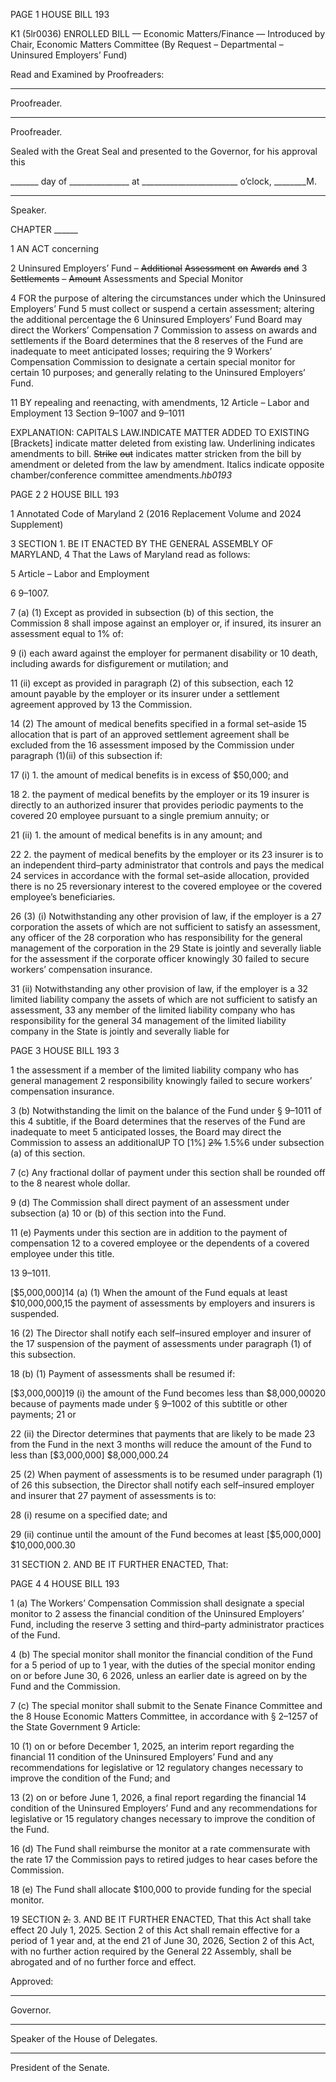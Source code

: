 PAGE 1
HOUSE BILL 193

K1 (5lr0036)
ENROLLED BILL
— Economic Matters/Finance —
Introduced by Chair, Economic Matters Committee (By Request – Departmental –
Uninsured Employers’ Fund)

Read and Examined by Proofreaders:

_______________________________________________
Proofreader.
_______________________________________________
Proofreader.

Sealed with the Great Seal and presented to the Governor, for his approval this

_______ day of _______________ at ________________________ o’clock, ________M.

______________________________________________
Speaker.

CHAPTER ______

1 AN ACT concerning

2 Uninsured Employers’ Fund – ~~Additional~~ ~~Assessment~~ ~~on~~ ~~Awards~~ ~~and~~
3 ~~Settlements~~ ~~–~~ ~~Amount~~ Assessments and Special Monitor

4 FOR the purpose of altering the circumstances under which the Uninsured Employers’ Fund
5 must collect or suspend a certain assessment; altering the additional percentage the
6 Uninsured Employers’ Fund Board may direct the Workers’ Compensation
7 Commission to assess on awards and settlements if the Board determines that the
8 reserves of the Fund are inadequate to meet anticipated losses; requiring the
9 Workers’ Compensation Commission to designate a certain special monitor for certain
10 purposes; and generally relating to the Uninsured Employers’ Fund.

11 BY repealing and reenacting, with amendments,
12 Article – Labor and Employment
13 Section 9–1007 and 9–1011

EXPLANATION: CAPITALS LAW.INDICATE MATTER ADDED TO EXISTING
[Brackets] indicate matter deleted from existing law.
Underlining indicates amendments to bill.
~~Strike~~ ~~out~~ indicates matter stricken from the bill by amendment or deleted from the law by
amendment.
Italics indicate opposite chamber/conference committee amendments.*hb0193*

PAGE 2
2 HOUSE BILL 193

1 Annotated Code of Maryland
2 (2016 Replacement Volume and 2024 Supplement)

3 SECTION 1. BE IT ENACTED BY THE GENERAL ASSEMBLY OF MARYLAND,
4 That the Laws of Maryland read as follows:

5 Article – Labor and Employment

6 9–1007.

7 (a) (1) Except as provided in subsection (b) of this section, the Commission
8 shall impose against an employer or, if insured, its insurer an assessment equal to 1% of:

9 (i) each award against the employer for permanent disability or
10 death, including awards for disfigurement or mutilation; and

11 (ii) except as provided in paragraph (2) of this subsection, each
12 amount payable by the employer or its insurer under a settlement agreement approved by
13 the Commission.

14 (2) The amount of medical benefits specified in a formal set–aside
15 allocation that is part of an approved settlement agreement shall be excluded from the
16 assessment imposed by the Commission under paragraph (1)(ii) of this subsection if:

17 (i) 1. the amount of medical benefits is in excess of $50,000; and

18 2. the payment of medical benefits by the employer or its
19 insurer is directly to an authorized insurer that provides periodic payments to the covered
20 employee pursuant to a single premium annuity; or

21 (ii) 1. the amount of medical benefits is in any amount; and

22 2. the payment of medical benefits by the employer or its
23 insurer is to an independent third–party administrator that controls and pays the medical
24 services in accordance with the formal set–aside allocation, provided there is no
25 reversionary interest to the covered employee or the covered employee’s beneficiaries.

26 (3) (i) Notwithstanding any other provision of law, if the employer is a
27 corporation the assets of which are not sufficient to satisfy an assessment, any officer of the
28 corporation who has responsibility for the general management of the corporation in the
29 State is jointly and severally liable for the assessment if the corporate officer knowingly
30 failed to secure workers’ compensation insurance.

31 (ii) Notwithstanding any other provision of law, if the employer is a
32 limited liability company the assets of which are not sufficient to satisfy an assessment,
33 any member of the limited liability company who has responsibility for the general
34 management of the limited liability company in the State is jointly and severally liable for

PAGE 3
HOUSE BILL 193 3

1 the assessment if a member of the limited liability company who has general management
2 responsibility knowingly failed to secure workers’ compensation insurance.

3 (b) Notwithstanding the limit on the balance of the Fund under § 9–1011 of this
4 subtitle, if the Board determines that the reserves of the Fund are inadequate to meet
5 anticipated losses, the Board may direct the Commission to assess an additionalUP TO
[1%] ~~2%~~ 1.5%6 under subsection (a) of this section.

7 (c) Any fractional dollar of payment under this section shall be rounded off to the
8 nearest whole dollar.

9 (d) The Commission shall direct payment of an assessment under subsection (a)
10 or (b) of this section into the Fund.

11 (e) Payments under this section are in addition to the payment of compensation
12 to a covered employee or the dependents of a covered employee under this title.

13 9–1011.

[$5,000,000]14 (a) (1) When the amount of the Fund equals at least
$10,000,000,15 the payment of assessments by employers and insurers is suspended.

16 (2) The Director shall notify each self–insured employer and insurer of the
17 suspension of the payment of assessments under paragraph (1) of this subsection.

18 (b) (1) Payment of assessments shall be resumed if:

[$3,000,000]19 (i) the amount of the Fund becomes less than
$8,000,00020 because of payments made under § 9–1002 of this subtitle or other payments;
21 or

22 (ii) the Director determines that payments that are likely to be made
23 from the Fund in the next 3 months will reduce the amount of the Fund to less than
[$3,000,000] $8,000,000.24

25 (2) When payment of assessments is to be resumed under paragraph (1) of
26 this subsection, the Director shall notify each self–insured employer and insurer that
27 payment of assessments is to:

28 (i) resume on a specified date; and

29 (ii) continue until the amount of the Fund becomes at least
[$5,000,000] $10,000,000.30

31 SECTION 2. AND BE IT FURTHER ENACTED, That:

PAGE 4
4 HOUSE BILL 193

1 (a) The Workers’ Compensation Commission shall designate a special monitor to
2 assess the financial condition of the Uninsured Employers’ Fund, including the reserve
3 setting and third–party administrator practices of the Fund.

4 (b) The special monitor shall monitor the financial condition of the Fund for a
5 period of up to 1 year, with the duties of the special monitor ending on or before June 30,
6 2026, unless an earlier date is agreed on by the Fund and the Commission.

7 (c) The special monitor shall submit to the Senate Finance Committee and the
8 House Economic Matters Committee, in accordance with § 2–1257 of the State Government
9 Article:

10 (1) on or before December 1, 2025, an interim report regarding the financial
11 condition of the Uninsured Employers’ Fund and any recommendations for legislative or
12 regulatory changes necessary to improve the condition of the Fund; and

13 (2) on or before June 1, 2026, a final report regarding the financial
14 condition of the Uninsured Employers’ Fund and any recommendations for legislative or
15 regulatory changes necessary to improve the condition of the Fund.

16 (d) The Fund shall reimburse the monitor at a rate commensurate with the rate
17 the Commission pays to retired judges to hear cases before the Commission.

18 (e) The Fund shall allocate $100,000 to provide funding for the special monitor.

19 SECTION ~~2.~~ 3. AND BE IT FURTHER ENACTED, That this Act shall take effect
20 July 1, 2025. Section 2 of this Act shall remain effective for a period of 1 year and, at the end
21 of June 30, 2026, Section 2 of this Act, with no further action required by the General
22 Assembly, shall be abrogated and of no further force and effect.

Approved:

________________________________________________________________________________
Governor.

________________________________________________________________________________
Speaker of the House of Delegates.

________________________________________________________________________________
President of the Senate.